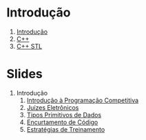 Introdução
==========

1. [Introdução](introducao.md)
1. [C++](cpp.md)
1. [C++ STL](STL.md)

Slides
======

1. Introdução
    1. [Introdução à Programação Competitiva](slides/PI-1/PI-1.pdf)
    1. [Juízes Eletrônicos](slides/PI-2/PI-2.pdf)
    1. [Tipos Primitivos de Dados](slides/PI-3/PI-3.pdf)
    1. [Encurtamento de Código](slides/PI-4/PI-4.pdf)
    1. [Estratégias de Treinamento](slides/PI-5/PI-5.pdf)
